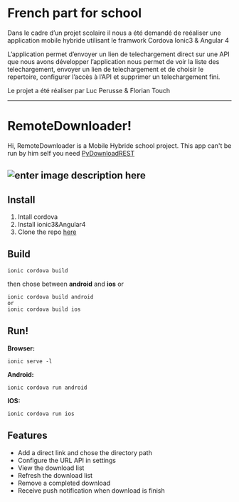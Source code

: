 French part for school
===================

Dans le cadre d’un projet scolaire il nous a été demandé de reéaliser une application mobile hybride utilisant le framwork Cordova Ionic3 & Angular 4

L’application permet d’envoyer un lien de telechargement direct sur une API que nous avons développer l’application nous permet de voir la liste des telechargement, envoyer un lien de telechargement et de choisir le repertoire, configurer l’accès à l’API et supprimer un telechargement fini.

Le projet a été réaliser par Luc Perusse & Florian Touch

----------

RemoteDownloader!
===================


Hi, RemoteDownloader is a Mobile Hybride school project.
This app can't be run by him self you need [PyDownloadREST](https://github.com/Luckystrike561/PyDownloadREST)

![enter image description here](https://media.giphy.com/media/3ov9jNypI723f8CY3C/giphy.gif)
----------

Install
-------------

 1. Intall cordova
 2. Install ionic3&Angular4
 3. Clone the repo [here](https://github.com/Luckystrike561/RemoteDownloader.git)

Build
-----

    ionic cordova build
then chose between **android** and **ios**
or

    ionic cordova build android
    or
    ionic cordova build ios

Run!
----

**Browser:**

    ionic serve -l

 **Android:**


    ionic cordova run android

**IOS:**

    ionic cordova run ios

Features
--------

 - Add a direct link and chose the directory path
 - Configure the URL API in settings
 - View the download list
 - Refresh the download list
 - Remove a completed download
 - Receive push notification when download is finish
